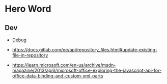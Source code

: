 # Hero Word

## Dev

- [Debug](https://learn.microsoft.com/en-us/office/dev/add-ins/testing/debug-office-add-ins-on-ipad-and-mac)

- https://docs.gitlab.com/ee/api/repository_files.html#update-existing-file-in-repository

- https://learn.microsoft.com/en-us/archive/msdn-magazine/2013/april/microsoft-office-exploring-the-javascript-api-for-office-data-binding-and-custom-xml-parts
